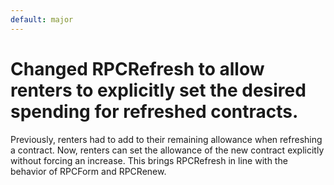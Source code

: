 ```yaml
---
default: major
---
```


# Changed RPCRefresh to allow renters to explicitly set the desired spending for refreshed contracts.

Previously, renters had to add to their remaining allowance when refreshing a contract. Now, 
renters can set the allowance of the new contract explicitly without forcing an increase. This
brings RPCRefresh in line with the behavior of RPCForm and RPCRenew.


